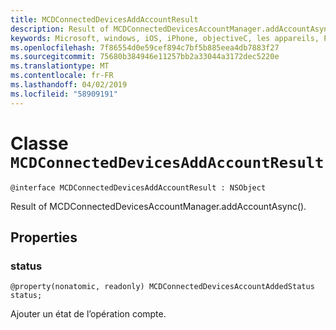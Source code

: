 ```yaml
---
title: MCDConnectedDevicesAddAccountResult
description: Result of MCDConnectedDevicesAccountManager.addAccountAsync().
keywords: Microsoft, windows, iOS, iPhone, objectiveC, les appareils, Project Rome connectés
ms.openlocfilehash: 7f86554d0e59cef894c7bf5b885eea4db7883f27
ms.sourcegitcommit: 75680b384946e11257bb2a33044a3172dec5220e
ms.translationtype: MT
ms.contentlocale: fr-FR
ms.lasthandoff: 04/02/2019
ms.locfileid: "58909191"
---
```

# <a name="class-mcdconnecteddevicesaddaccountresult"></a>Classe `MCDConnectedDevicesAddAccountResult` 

```
@interface MCDConnectedDevicesAddAccountResult : NSObject
```  
Result of MCDConnectedDevicesAccountManager.addAccountAsync().

## <a name="properties"></a>Properties

### <a name="status"></a>status

`@property(nonatomic, readonly) MCDConnectedDevicesAccountAddedStatus status;`

Ajouter un état de l’opération compte.
